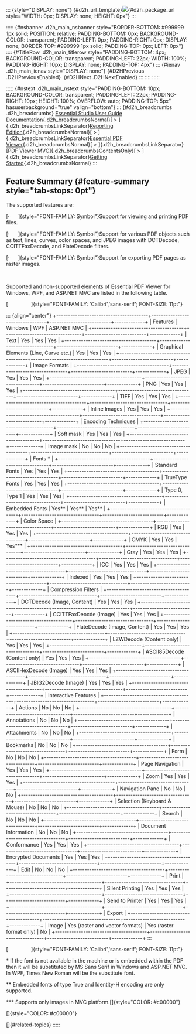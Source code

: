 ::: {style="DISPLAY: none"}
[](ms-xhelp:///?Id=d2h_url_template){#d2h_url_template}![](!package_url!){#d2h_package_url style="WIDTH: 0px; DISPLAY: none; HEIGHT: 0px"}
:::

::::: {#nsbanner .d2h_main_nsbanner style="BORDER-BOTTOM: #999999 1px solid; POSITION: relative; PADDING-BOTTOM: 0px; BACKGROUND-COLOR: transparent; PADDING-LEFT: 0px; PADDING-RIGHT: 0px; DISPLAY: none; BORDER-TOP: #999999 1px solid; PADDING-TOP: 0px; LEFT: 0px"}
:::: {#TitleRow .d2h_main_titlerow style="PADDING-BOTTOM: 4px; BACKGROUND-COLOR: transparent; PADDING-LEFT: 22px; WIDTH: 100%; PADDING-RIGHT: 10px; DISPLAY: none; PADDING-TOP: 4px"}
::: {#ienav .d2h_main_ienav style="DISPLAY: none"}
[](ms-xhelp:///?Id=318a0a49-2455-4fd0-88b0-72b813b7097c){#D2HPrevious .D2HPreviousEnabled}  [](ms-xhelp:///?Id=323140e4-8425-4d7b-b7e9-e391a74f0a38){#D2HNext .D2HNextEnabled}
:::
::::
:::::

::::: {#nstext .d2h_main_nstext style="PADDING-BOTTOM: 10px; BACKGROUND-COLOR: transparent; PADDING-LEFT: 22px; PADDING-RIGHT: 10px; HEIGHT: 100%; OVERFLOW: auto; PADDING-TOP: 5px" hasuserbackground="true" valign="bottom"}
::: {#d2h_breadcrumbs .d2h_breadcrumbs}
[Essential Studio User Guide Documentation](ms-xhelp:///?Id=12457748-09e3-4d74-a240-8e049cedf030){.d2h_breadcrumbsNormal}[ \> ]{.d2h_breadcrumbsLinkSeparator}[Reporting Edition](ms-xhelp:///?Id=027aa5b6-6676-4f93-ad23-c20e8c45792e){.d2h_breadcrumbsNormal}[ \> ]{.d2h_breadcrumbsLinkSeparator}[Essential PDF Viewer](ms-xhelp:///?Id=72561ebd-77ed-4f2a-94a7-2b4b635d1dd6){.d2h_breadcrumbsNormal}[ \> ]{.d2h_breadcrumbsLinkSeparator}[PDF Viewer MVC]{.d2h_breadcrumbsContentsOnly}[ \> ]{.d2h_breadcrumbsLinkSeparator}[Getting Started](ms-xhelp:///?Id=318a0a49-2455-4fd0-88b0-72b813b7097c){.d2h_breadcrumbsNormal}
:::

## Feature Summary {#feature-summary style="tab-stops: 0pt"}

The supported features are:

[·      ]{style="FONT-FAMILY: Symbol"}Support for viewing and printing PDF files.

[·      ]{style="FONT-FAMILY: Symbol"}Support for various PDF objects such as text, lines, curves, color spaces, and JPEG images with DCTDecode, CCITTFaxDecode, and FlateDecode filters.

[·      ]{style="FONT-FAMILY: Symbol"}Support for exporting PDF pages as raster images.

 

Supported and non-supported elements of Essential PDF Viewer for Windows, WPF, and ASP.NET MVC are listed in the following table.

[                ]{style="FONT-FAMILY: 'Calibri','sans-serif'; FONT-SIZE: 11pt"}

::: {align="center"}
+---------------------------------------+---------------------------------+--------------------------+-------------+
| Features                              | Windows                         | WPF                      | ASP.NET MVC |
+---------------------------------------+---------------------------------+--------------------------+-------------+
| Text                                  | Yes                             | Yes                      | Yes         |
+---------------------------------------+---------------------------------+--------------------------+-------------+
| Graphical Elements (Line, Curve etc.) | Yes                             | Yes                      | Yes         |
+---------------------------------------+---------------------------------+--------------------------+-------------+
| Image Formats                                                                                                    |
+---------------------------------------+---------------------------------+--------------------------+-------------+
| JPEG                                  | Yes                             | Yes                      | Yes         |
+---------------------------------------+---------------------------------+--------------------------+-------------+
| PNG                                   | Yes                             | Yes                      | Yes         |
+---------------------------------------+---------------------------------+--------------------------+-------------+
| TIFF                                  | Yes                             | Yes                      | Yes         |
+---------------------------------------+---------------------------------+--------------------------+-------------+
| Inline Images                         | Yes                             | Yes                      | Yes         |
+---------------------------------------+---------------------------------+--------------------------+-------------+
| Encoding Techniques                                                                                              |
+---------------------------------------+---------------------------------+--------------------------+-------------+
| Soft mask                             | Yes                             | Yes                      | Yes         |
+---------------------------------------+---------------------------------+--------------------------+-------------+
| Image mask                            | No                              | No                       | No          |
+---------------------------------------+---------------------------------+--------------------------+-------------+
| Fonts \*                                                                                                         |
+---------------------------------------+---------------------------------+--------------------------+-------------+
| Standard Fonts                        | Yes                             | Yes                      | Yes         |
+---------------------------------------+---------------------------------+--------------------------+-------------+
| TrueType Fonts                        | Yes                             | Yes                      | Yes         |
+---------------------------------------+---------------------------------+--------------------------+-------------+
| Type 0, Type 1                        | Yes                             | Yes                      | Yes         |
+---------------------------------------+---------------------------------+--------------------------+-------------+
| Embedded Fonts                        | Yes\*\*                         | Yes\*\*                  | Yes\*\*     |
+---------------------------------------+---------------------------------+--------------------------+-------------+
| Color Space                                                                                                      |
+---------------------------------------+---------------------------------+--------------------------+-------------+
| RGB                                   | Yes                             | Yes                      | Yes         |
+---------------------------------------+---------------------------------+--------------------------+-------------+
| CMYK                                  | Yes                             | Yes                      | Yes\*\*\*   |
+---------------------------------------+---------------------------------+--------------------------+-------------+
| Gray                                  | Yes                             | Yes                      | Yes         |
+---------------------------------------+---------------------------------+--------------------------+-------------+
| ICC                                   | Yes                             | Yes                      | Yes         |
+---------------------------------------+---------------------------------+--------------------------+-------------+
| Indexed                               | Yes                             | Yes                      | Yes         |
+---------------------------------------+---------------------------------+--------------------------+-------------+
| Compression Filters                                                                                              |
+---------------------------------------+---------------------------------+--------------------------+-------------+
| DCTDecode (Image, Content)            | Yes                             | Yes                      | Yes         |
+---------------------------------------+---------------------------------+--------------------------+-------------+
| CCITTFaxDeocde (Image)                | Yes                             | Yes                      | Yes         |
+---------------------------------------+---------------------------------+--------------------------+-------------+
| FlateDecode (Image, Content)          | Yes                             | Yes                      | Yes         |
+---------------------------------------+---------------------------------+--------------------------+-------------+
| LZWDecode (Content only)              | Yes                             | Yes                      | Yes         |
+---------------------------------------+---------------------------------+--------------------------+-------------+
| ASCII85Decode (Content only)          | Yes                             | Yes                      | Yes         |
+---------------------------------------+---------------------------------+--------------------------+-------------+
| ASCIIHexDecode (Image)                | Yes                             | Yes                      | Yes         |
+---------------------------------------+---------------------------------+--------------------------+-------------+
| JBIG2Decode (Image)                   | Yes                             | Yes                      | Yes         |
+---------------------------------------+---------------------------------+--------------------------+-------------+
| Interactive Features                                                                                             |
+---------------------------------------+---------------------------------+--------------------------+-------------+
| Actions                               | No                              | No                       | No          |
+---------------------------------------+---------------------------------+--------------------------+-------------+
| Annotations                           | No                              | No                       | No          |
+---------------------------------------+---------------------------------+--------------------------+-------------+
| Attachments                           | No                              | No                       | No          |
+---------------------------------------+---------------------------------+--------------------------+-------------+
| Bookmarks                             | No                              | No                       | No          |
+---------------------------------------+---------------------------------+--------------------------+-------------+
| Form                                  | No                              | No                       | No          |
+---------------------------------------+---------------------------------+--------------------------+-------------+
| Page Navigation                       | Yes                             | Yes                      | Yes         |
+---------------------------------------+---------------------------------+--------------------------+-------------+
| Zoom                                  | Yes                             | Yes                      | Yes         |
+---------------------------------------+---------------------------------+--------------------------+-------------+
| Navigation Pane                       | No                              | No                       | No          |
+---------------------------------------+---------------------------------+--------------------------+-------------+
| Selection (Keyboard & Mouse)          | No                              | No                       | No          |
+---------------------------------------+---------------------------------+--------------------------+-------------+
| Search                                | No                              | No                       | No          |
+---------------------------------------+---------------------------------+--------------------------+-------------+
| Document Information                  | No                              | No                       | No          |
+---------------------------------------+---------------------------------+--------------------------+-------------+
| Conformance                           | Yes                             | Yes                      | Yes         |
+---------------------------------------+---------------------------------+--------------------------+-------------+
| Encrypted Documents                   | Yes                             | Yes                      | Yes         |
+---------------------------------------+---------------------------------+--------------------------+-------------+
| Edit                                  | No                              | No                       | No          |
+---------------------------------------+---------------------------------+--------------------------+-------------+
| Print                                                                                                            |
+---------------------------------------+---------------------------------+--------------------------+-------------+
| Silent Printing                       | Yes                             | Yes                      | Yes         |
+---------------------------------------+---------------------------------+--------------------------+-------------+
| Send to Printer                       | Yes                             | Yes                      | Yes         |
+---------------------------------------+---------------------------------+--------------------------+-------------+
| Export                                                                                                           |
+---------------------------------------+---------------------------------+--------------------------+-------------+
| Image                                 | Yes (raster and vector formats) | Yes (raster format only) | No          |
+---------------------------------------+---------------------------------+--------------------------+-------------+
:::

[                ]{style="FONT-FAMILY: 'Calibri','sans-serif'; FONT-SIZE: 11pt"}

\* If the font is not available in the machine or is embedded within the PDF then it will be substituted by MS Sans Serif in Windows and ASP.NET MVC. In WPF, Times New Roman will be the substitute font.

\*\* Embedded fonts of type True and Identity-H encoding are only supported.

\*\*\* Supports only images in MVC platform.[]{style="COLOR: #c00000"}

[]{style="COLOR: #c00000"} 

[]{#related-topics}
:::::
